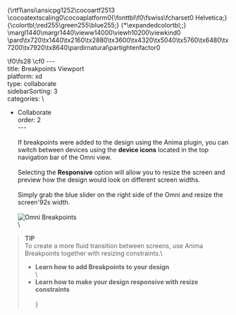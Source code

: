 {\rtf1\ansi\ansicpg1252\cocoartf2513
\cocoatextscaling0\cocoaplatform0{\fonttbl\f0\fswiss\fcharset0 Helvetica;}
{\colortbl;\red255\green255\blue255;}
{\*\expandedcolortbl;;}
\margl1440\margr1440\vieww14000\viewh10200\viewkind0
\pard\tx720\tx1440\tx2160\tx2880\tx3600\tx4320\tx5040\tx5760\tx6480\tx7200\tx7920\tx8640\pardirnatural\partightenfactor0

\f0\fs28 \cf0 ---\
title: Breakpoints Viewport\
platform: xd\
type: collaborate\
sidebarSorting: 3\
categories: \
- Collaborate\
order: 2\
---\
\
If breakpoints were added to the design using the Anima plugin, you can switch between devices using the **device icons** located in the top navigation bar of the Omni view.\
\
Selecting the **Responsive** option will allow you to resize the screen and preview how the design would look on different screen widths.\
\
Simply grab the blue slider on the right side of the Omni and resize the screen\'92s width.\
\
![Omni Breakpoints](https://s3.amazonaws.com/animaapp/docs/web-app/Anima%204%20-%20Play%20responsive%20opt.gif)\
\
>**TIP**\
>To create a more fluid transition between screens, use Anima Breakpoints together with resizing constraints.\
>-   **Learn how to add Breakpoints to your design**\
>\
>-   **Learn how to make your design responsive with resize constraints**\
>\
}